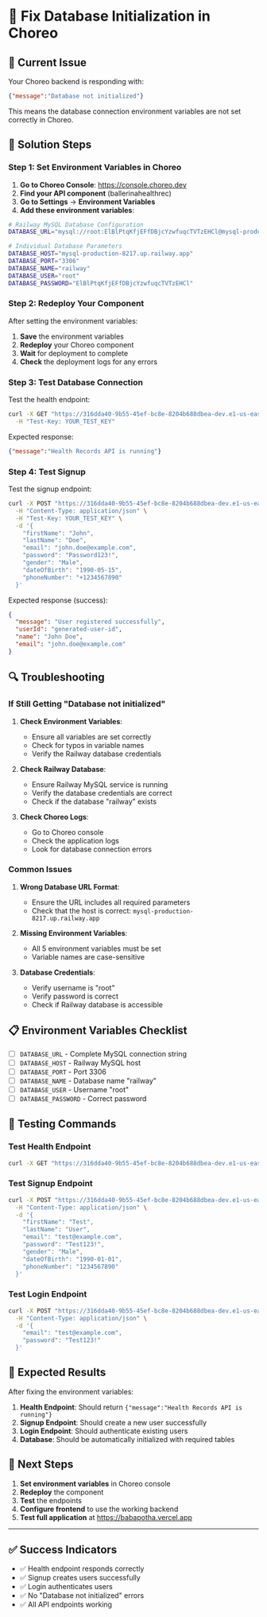 # 🔧 Fix Database Initialization in Choreo

## 🚨 Current Issue

Your Choreo backend is responding with:
```json
{"message":"Database not initialized"}
```

This means the database connection environment variables are not set correctly in Choreo.

## 🔧 Solution Steps

### Step 1: Set Environment Variables in Choreo

1. **Go to Choreo Console**: https://console.choreo.dev
2. **Find your API component** (ballerinahealthrec)
3. **Go to Settings** → **Environment Variables**
4. **Add these environment variables**:

```bash
# Railway MySQL Database Configuration
DATABASE_URL="mysql://root:ElBlPtqKfjEFfDBjcYzwfuqcTVTzEHCl@mysql-production-8217.up.railway.app:3306/railway?useSSL=false&allowPublicKeyRetrieval=true&createDatabaseIfNotExist=true&autoReconnect=true&useUnicode=true&characterEncoding=utf8&cachePrepStmts=true&useServerPrepStmts=true&rewriteBatchedStatements=true&maintainTimeStats=false&elideSetAutoCommits=true&useLocalSessionState=true"

# Individual Database Parameters
DATABASE_HOST="mysql-production-8217.up.railway.app"
DATABASE_PORT="3306"
DATABASE_NAME="railway"
DATABASE_USER="root"
DATABASE_PASSWORD="ElBlPtqKfjEFfDBjcYzwfuqcTVTzEHCl"
```

### Step 2: Redeploy Your Component

After setting the environment variables:
1. **Save** the environment variables
2. **Redeploy** your Choreo component
3. **Wait** for deployment to complete
4. **Check** the deployment logs for any errors

### Step 3: Test Database Connection

Test the health endpoint:
```bash
curl -X GET "https://316dda40-9b55-45ef-bc8e-8204b688dbea-dev.e1-us-east-azure.choreoapis.dev/default/ballerinahealthrec/v1.0" \
  -H "Test-Key: YOUR_TEST_KEY"
```

Expected response:
```json
{"message":"Health Records API is running"}
```

### Step 4: Test Signup

Test the signup endpoint:
```bash
curl -X POST "https://316dda40-9b55-45ef-bc8e-8204b688dbea-dev.e1-us-east-azure.choreoapis.dev/default/ballerinahealthrec/v1.0/signup" \
  -H "Content-Type: application/json" \
  -H "Test-Key: YOUR_TEST_KEY" \
  -d '{
    "firstName": "John",
    "lastName": "Doe",
    "email": "john.doe@example.com",
    "password": "Password123!",
    "gender": "Male",
    "dateOfBirth": "1990-05-15",
    "phoneNumber": "+1234567890"
  }'
```

Expected response (success):
```json
{
  "message": "User registered successfully",
  "userId": "generated-user-id",
  "name": "John Doe",
  "email": "john.doe@example.com"
}
```

## 🔍 Troubleshooting

### If Still Getting "Database not initialized"

1. **Check Environment Variables**:
   - Ensure all variables are set correctly
   - Check for typos in variable names
   - Verify the Railway database credentials

2. **Check Railway Database**:
   - Ensure Railway MySQL service is running
   - Verify the database credentials are correct
   - Check if the database "railway" exists

3. **Check Choreo Logs**:
   - Go to Choreo console
   - Check the application logs
   - Look for database connection errors

### Common Issues

1. **Wrong Database URL Format**:
   - Ensure the URL includes all required parameters
   - Check that the host is correct: `mysql-production-8217.up.railway.app`

2. **Missing Environment Variables**:
   - All 5 environment variables must be set
   - Variable names are case-sensitive

3. **Database Credentials**:
   - Verify username is "root"
   - Verify password is correct
   - Check if Railway database is accessible

## 📋 Environment Variables Checklist

- [ ] `DATABASE_URL` - Complete MySQL connection string
- [ ] `DATABASE_HOST` - Railway MySQL host
- [ ] `DATABASE_PORT` - Port 3306
- [ ] `DATABASE_NAME` - Database name "railway"
- [ ] `DATABASE_USER` - Username "root"
- [ ] `DATABASE_PASSWORD` - Correct password

## 🧪 Testing Commands

### Test Health Endpoint
```bash
curl -X GET "https://316dda40-9b55-45ef-bc8e-8204b688dbea-dev.e1-us-east-azure.choreoapis.dev/default/ballerinahealthrec/v1.0"
```

### Test Signup Endpoint
```bash
curl -X POST "https://316dda40-9b55-45ef-bc8e-8204b688dbea-dev.e1-us-east-azure.choreoapis.dev/default/ballerinahealthrec/v1.0/signup" \
  -H "Content-Type: application/json" \
  -d '{
    "firstName": "Test",
    "lastName": "User",
    "email": "test@example.com",
    "password": "Test123!",
    "gender": "Male",
    "dateOfBirth": "1990-01-01",
    "phoneNumber": "1234567890"
  }'
```

### Test Login Endpoint
```bash
curl -X POST "https://316dda40-9b55-45ef-bc8e-8204b688dbea-dev.e1-us-east-azure.choreoapis.dev/default/ballerinahealthrec/v1.0/login" \
  -H "Content-Type: application/json" \
  -d '{
    "email": "test@example.com",
    "password": "Test123!"
  }'
```

## 🎯 Expected Results

After fixing the environment variables:

1. **Health Endpoint**: Should return `{"message":"Health Records API is running"}`
2. **Signup Endpoint**: Should create a new user successfully
3. **Login Endpoint**: Should authenticate existing users
4. **Database**: Should be automatically initialized with required tables

## 🚀 Next Steps

1. **Set environment variables** in Choreo console
2. **Redeploy** the component
3. **Test** the endpoints
4. **Configure frontend** to use the working backend
5. **Test full application** at https://babapotha.vercel.app

---

## ✅ Success Indicators

- ✅ Health endpoint responds correctly
- ✅ Signup creates users successfully
- ✅ Login authenticates users
- ✅ No "Database not initialized" errors
- ✅ All API endpoints working

